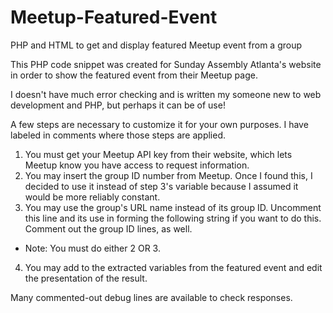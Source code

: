 # Meetup-Featured-Event
PHP and HTML to get and display featured Meetup event from a group

This PHP code snippet was created for Sunday Assembly Atlanta's website in order to show the featured event from their Meetup page.

I doesn't have much error checking and is written my someone new to web development and PHP, but perhaps it can be of use!

A few steps are necessary to customize it for your own purposes. I have labeled in comments where those steps are applied.

1. You must get your Meetup API key from their website, which lets Meetup know you have access to request information.
2. You may insert the group ID number from Meetup. Once I found this, I decided to use it instead of step 3's variable because I assumed it would be more reliably constant.
3. You may use the group's URL name instead of its group ID. Uncomment this line and its use in forming the following string if you want to do this. Comment out the group ID lines, as well.
 - Note: You must do either 2 OR 3.
4. You may add to the extracted variables from the featured event and edit the presentation of the result.

Many commented-out debug lines are available to check responses.
